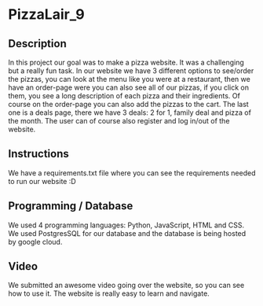 # PizzaLair_9

## Description
In this project our goal was to make a pizza website. It was a challenging but a really fun task.
In our website we have 3 different options to see/order the pizzas, you can look at the menu like you were at a restaurant, then we have an order-page
were you can also see all of our pizzas, if you click on them, you see a long description of each pizza
and their ingredients. Of course on the order-page you can also add the pizzas to the cart. The last  one is a deals page, 
there we have 3 deals: 2 for 1, family deal and pizza of the month. The user can of course also register and log in/out of the website.


## Instructions
We have a requirements.txt file where you can see the requirements needed to run our website :D


## Programming / Database
We used 4 programming languages: Python, JavaScript, HTML and CSS.
We used PostgresSQL for our database and the database is being hosted by google cloud.

## Video
We submitted an awesome video going over the website, so you can see how to use it. The website is really easy
to learn and navigate.


